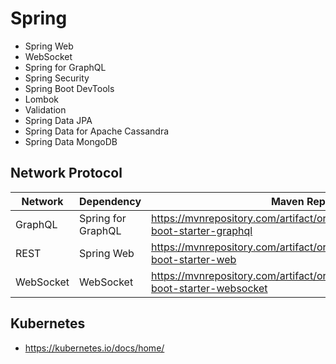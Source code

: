 # Spring

- Spring Web
- WebSocket
- Spring for GraphQL
- Spring Security
- Spring Boot DevTools
- Lombok
- Validation
- Spring Data JPA
- Spring Data for Apache Cassandra
- Spring Data MongoDB

## Network Protocol

| Network   | Dependency         | Maven Repository                                                                          |
| --------- | ------------------ | ----------------------------------------------------------------------------------------- |
| GraphQL   | Spring for GraphQL | https://mvnrepository.com/artifact/org.springframework.boot/spring-boot-starter-graphql   |
| REST      | Spring Web         | https://mvnrepository.com/artifact/org.springframework.boot/spring-boot-starter-web       |
| WebSocket | WebSocket          | https://mvnrepository.com/artifact/org.springframework.boot/spring-boot-starter-websocket |

## Kubernetes
- https://kubernetes.io/docs/home/

